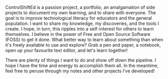 ControlShiftEd is a passion project, a portfolio, an amalgamation of side projects to document my own learning, and to share with everyone. The goal is to improve technological literacy for educators and the general population. I want to share my knowledge, my discoveries, and the tools I create. I hope, in turn,  this ripples into a self-interest for others to learn themselves. I believe in the power of Free and Open Source Software (FOSS) to get it done. What better
way to learn about something than when it's freely available to use and explore? Grab a pen and paper, a notebook, open up your favourite text editor, and let's learn together! 

There are plenty of things I want to do and show off down the pipeline. I hope I have the time and energy to accomplish them all. In the meantime, feel free to peruse through my notes and other projects I've developed!
